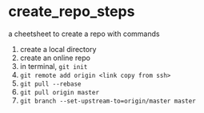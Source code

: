 # create_repo_steps
a cheetsheet to create a repo with commands

1. create a local directory
2. create an online repo
3. in terminal, ```git init```
4. ```git remote add origin <link copy from ssh>```
5. ```git pull --rebase```
6. ```git pull origin master```
7. ```git branch --set-upstream-to=origin/master master```
